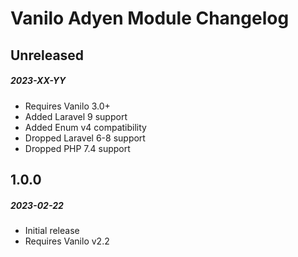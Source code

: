 # Vanilo Adyen Module Changelog

## Unreleased
##### 2023-XX-YY

- Requires Vanilo 3.0+
- Added Laravel 9 support
- Added Enum v4 compatibility
- Dropped Laravel 6-8 support
- Dropped PHP 7.4 support

## 1.0.0
##### 2023-02-22

- Initial release
- Requires Vanilo v2.2
